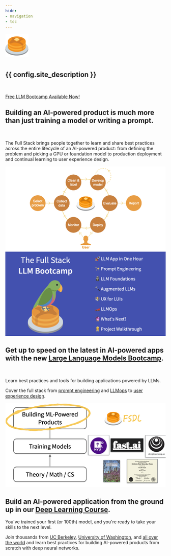 ```yaml
---
hide:
- navigation
- toc
---
```


<style>
/*
  over-ride default margins for markdown content in material
*/
.md-main__inner {
  margin-top: 0;
}
.md-main__inner.md-grid {
    margin: 0;
    max-width: 100vw;
}
.md-content__inner {
  margin: 0;
  padding: 0;
}
.md-content__inner::before {
  height: 0;
}
</style>

<div class="primary-swapped-bg-fg m-0">
  <div class="grid-2 items-center pb-2 md-grid">
    <img src="images/pancakes.svg" style="max-height: 12rem; auto;" draggable="false" class="swap-first m-auto">
    <div class="mb-8 mx-2 swap-last">
      <h1> </h1>
      <h2><strong>{{ config.site_description }}</strong></h2>
      <p><br></p>
      <a href="/llm-bootcamp" class="md-button md-button--primary">
        Free LLM Bootcamp Available Now!
      </a>
    </div>
  </div>
</div>

<div class="grid-2 items-center px-2 py-4 md-grid">
  <div class="mb-4 swap-last">
      <h2>Building an AI-powered product is much more than just training a model or writing a prompt.</h2>
      <br>
      <p>The Full Stack brings people together to learn and share best practices across the entire lifecycle of an AI-powered product:
          from defining the problem and picking a GPU or foundation model to production deployment and continual learning
          to user experience design.
      </p>
  </div>
  <img src="images/full_stack_description.png" class="swap-first">
</div>

<div class="primary-swapped-bg-fg">
  <div class="grid-2 items-center py-4 px-2 md-grid">
    <a href="llm-bootcamp"><img src="llm-bootcamp/opengraph.png"></a>
    <div class="mb-4">
        <h2>Get up to speed on the latest in AI-powered apps with the new <a href="llm-bootcamp">Large Language Models Bootcamp</a>.</h2>
        <br>
        <p>
          Learn best practices and tools for building applications powered by LLMs. </p> <p> Cover the full stack from <a href="llm-bootcamp/prompt-engineering">prompt engineering</a> and <a href="llm-bootcamp/llmops">LLMops</a> to <a href="llm-bootcamp/ux-for-luis">user experience design</a>.
        </p>
    </div>
  </div>
</div>

<div class="grid-2 items-center px-2 py-4 md-grid">
  <a href="course"><img src="images/positioning.png" class="swap-first" draggable="false"></a>
  <div class="swap-last">
      <h2>Build an AI-powered application from the ground up in our <a href="course">Deep Learning Course</a>.</h2>
      <p>
        You've trained your first (or 100th) model, and you're ready to take your skills to the next level.
      </p>
      <p>
          Join thousands from <a href="https://bit.ly/berkeleyfsdl">UC Berkeley</a>,
          <a href="https://bit.ly/uwfsdl">University of Washington</a>, and <a
              href="https://youtube.com/c/FullStackDeepLearning">all over the world</a>
          and learn best practices for building AI-powered products from scratch with deep neural networks.
      </p>
  </div>
</div>